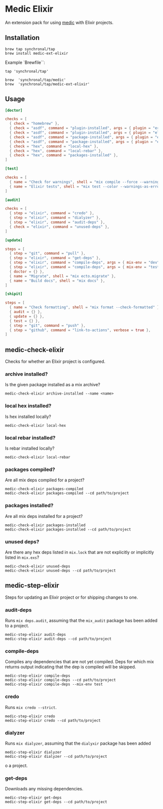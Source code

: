 # Medic Elixir

An extension pack for using [medic](https://github.com/synchronal/medic-rs)
with Elixir projects.

## Installation

```shell
brew tap synchronal/tap
brew install medic-ext-elixir
```

Example `Brewfile``:

```shell
tap 'synchronal/tap'

brew  'synchronal/tap/medic'
brew  'synchronal/tap/medic-ext-elixir'
```

## Usage

```toml
[doctor]

checks = [
  { check = "homebrew" },
  { check = "asdf", command = "plugin-installed", args = { plugin = "erlang" } },
  { check = "asdf", command = "plugin-installed", args = { plugin = "elixir" } },
  { check = "asdf", command = "package-installed", args = { plugin = "erlang" } },
  { check = "asdf", command = "package-installed", args = { plugin = "elixir" } },
  { check = "hex", command = "local-hex" },
  { check = "hex", command = "local-rebar" },
  { check = "hex", command = "packages-installed" },
]

[test]

checks = [
  { name = "Check for warnings", shell = "mix compile --force --warnings-as-errors" },
  { name = "Elixir tests", shell = "mix test --color --warnings-as-errors", verbose = true },
]

[audit]

checks = [
  { step = "elixir", command = "credo" },
  { step = "elixir", command = "dialyzer" },
  { step = "elixir", command = "audit-deps" },
  { check = "elixir", command = "unused-deps" },
]

[update]

steps = [
  { step = "git", command = "pull" },
  { step = "elixir", command = "get-deps" },
  { step = "elixir", command = "compile-deps", args = { mix-env = "dev" } },
  { step = "elixir", command = "compile-deps", args = { mix-env = "test" } },
  { doctor = {} },
  { name = "Migrate", shell = "mix ecto.migrate" },
  { name = "Build docs", shell = "mix docs" },
]

[shipit]

steps = [
  { name = "Check formatting", shell = "mix format --check-formatted" },
  { audit = {} },
  { update = {} },
  { test = {} },
  { step = "git", command = "push" },
  { step = "github", command = "link-to-actions", verbose = true },
]
```


## medic-check-elixir

Checks for whether an Elixir project is configured.

### archive installed?

Is the given package installed as a mix archive?

```shell
medic-check-elixir archive-installed --name <name>
```

### local hex installed?

Is hex installed locally?

```shell
medic-check-elixir local-hex
```

### local rebar installed?

Is rebar installed locally?

```shell
medic-check-elixir local-rebar
```

### packages compiled?

Are all mix deps compiled for a project?

```shell
medic-check-elixir packages-compiled
medic-check-elixir packages-compiled --cd path/to/project
```

### packages installed?

Are all mix deps installed for a project?

```shell
medic-check-elixir packages-installed
medic-check-elixir packages-installed --cd path/to/project
```

### unused deps?

Are there any hex deps listed in `mix.lock` that are not explicitly
or implicitly listed in `mix.exs`?

```shell
medic-check-elixir unused-deps
medic-check-elixir unused-deps --cd path/to/project
```


## medic-step-elixir

Steps for updating an Elixir project or for shipping changes to one.

### audit-deps

Runs `mix deps.audit`, assuming that the `mix_audit` package has been added
to a project.

```shell
medic-step-elixir audit-deps
medic-step-elixir audit-deps --cd path/to/project
```

### compile-deps

Compiles any dependencies that are not yet compiled. Deps for which mix
returns output indicating that the dep is compiled will be skipped.

```shell
medic-step-elixir compile-deps
medic-step-elixir compile-deps --cd path/to/project
medic-step-elixir compile-deps --mix-env test
```

### credo

Runs `mix credo --strict`.

```shell
medic-step-elixir credo
medic-step-elixir credo --cd path/to/project
```

### dialyzer

Runs `mix dialyzer`, assuming that the `dialyxir` package has been added

```shell
medic-step-elixir dialyzer
medic-step-elixir dialyzer --cd path/to/project
```
o a project.

### get-deps

Downloads any missing dependencies.

```shell
medic-step-elixir get-deps
medic-step-elixir get-deps --cd path/to/project
```
